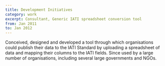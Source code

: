 ```yaml
---
title: Development Initiatives
category: work
excerpt: Consultant, Generic IATI spreadsheet conversion tool
from: Jan 2011
to: Jan 2012
---
```

Conceived, designed and developed a tool through which organisations could publish their data to the IATI Standard by uploading a spreadsheet of data and mapping their columns to the IATI fields. Since used by a large number of organisations, including several large governments and NGOs.